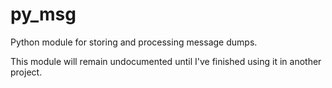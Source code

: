 py_msg
======

Python module for storing and processing message dumps.

This module will remain undocumented until I've finished using it in another project. 
